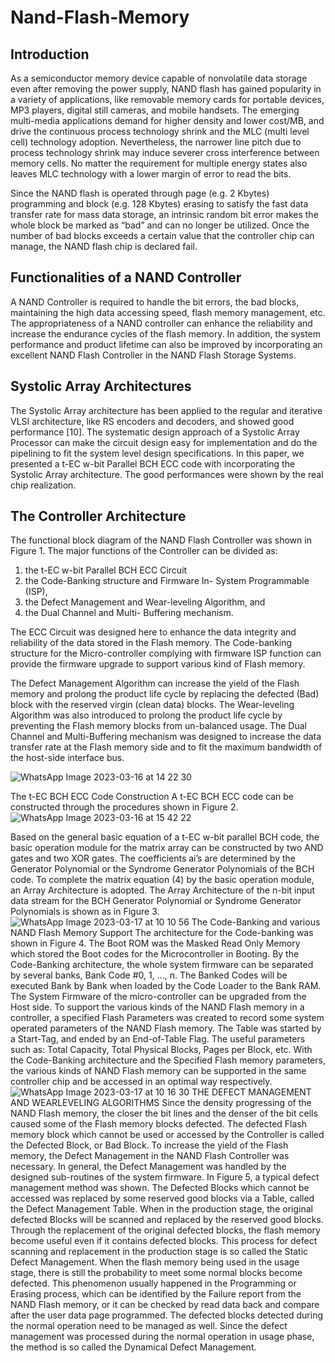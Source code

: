 # Nand-Flash-Memory

## Introduction
As a semiconductor memory device capable of nonvolatile data storage even after removing the power supply, NAND flash has gained popularity in a variety of applications, like removable memory cards for portable devices, MP3 players, digital still cameras, and mobile handsets. The emerging multi-media applications demand for higher density and lower cost/MB, and drive the continuous process technology shrink and the MLC (multi level cell) technology adoption. Nevertheless, the narrower line pitch due to process technology shrink may induce severer cross interference between memory cells. No matter the requirement for multiple energy states also leaves MLC technology with a lower margin of error to read the bits.

Since the NAND flash is operated through page (e.g. 2 Kbytes) programming and block (e.g. 128 Kbytes) erasing to satisfy the fast data transfer rate for mass data storage, an intrinsic random bit error makes the whole block be marked as “bad” and can no longer be utilized. Once the number of bad blocks exceeds a certain value that the controller chip can manage, the NAND flash chip is declared fail. 


## Functionalities of a NAND Controller

A NAND Controller is required to handle the bit errors, the bad blocks, maintaining the high data accessing speed, flash memory management, etc. The appropriateness of a NAND controller can enhance the reliability and increase the endurance cycles of the flash memory. In addition, the system performance and product lifetime can also be improved by incorporating an excellent NAND Flash Controller in the NAND Flash Storage Systems.

## Systolic Array Architectures

The Systolic Array architecture has been applied to the regular and iterative VLSI architecture, like RS encoders and decoders, and showed good performance [10]. The
systematic design approach of a Systolic Array Processor can make the circuit design easy for implementation and do the pipelining to fit the system level design specifications. In this paper, we presented a t-EC w-bit Parallel BCH ECC code with incorporating the Systolic Array architecture. The good performances were shown by the real chip realization.

## The Controller Architecture
The functional block diagram of the NAND Flash Controller was shown in Figure 1. The major functions of the Controller can be divided as: 

1. the t-EC w-bit Parallel BCH ECC Circuit
2. the Code-Banking structure and Firmware In- System Programmable (ISP), 
3. the Defect Management and Wear-leveling Algorithm, and 
4. the Dual Channel and Multi- Buffering mechanism. 

The ECC Circuit was designed here to enhance the data integrity and reliability of the data stored in the Flash memory. The Code-banking structure for the Micro-controller complying with firmware ISP function can provide the firmware upgrade to support various kind of Flash memory. 

The Defect Management Algorithm can increase the yield of the Flash memory and prolong the product life cycle by replacing the defected (Bad) block with the reserved virgin (clean data) blocks. The Wear-leveling Algorithm was also introduced to prolong the product life cycle by preventing the Flash memory blocks from un-balanced usage. The Dual Channel and Multi-Buffering mechanism was designed to increase the data transfer rate at the Flash memory side and to fit the maximum bandwidth of the host-side interface bus.

![WhatsApp Image 2023-03-16 at 14 22 30](https://user-images.githubusercontent.com/127031157/225585123-35fd0a27-6540-4b58-9e9a-1f108aa87d8c.jpg)

The t-EC BCH ECC Code Construction A t-EC BCH ECC code can be constructed through the procedures shown in Figure 2.
![WhatsApp Image 2023-03-16 at 15 42 22](https://user-images.githubusercontent.com/127031157/225585582-3a7613a7-2dd4-4c06-a8ff-7bb01dafddcb.jpg)


Based on the general basic equation of a t-EC w-bit
parallel BCH code, the basic operation module for the
matrix array can be constructed by two AND gates and two
XOR gates. The coefficients ai’s are determined by the
Generator Polynomial or the Syndrome Generator
Polynomials of the BCH code. To complete the matrix
equation (4) by the basic operation module, an Array
Architecture is adopted. The Array Architecture of the n-bit
input data stream for the BCH Generator Polynomial or
Syndrome Generator Polynomials is shown as in Figure 3.
![WhatsApp Image 2023-03-17 at 10 10 56](https://user-images.githubusercontent.com/127031157/225814658-0ddd23b0-cbe3-42b3-9994-d6682f69a035.jpg)
The Code-Banking and various NAND Flash Memory Support
The architecture for the Code-banking was shown in
Figure 4. The Boot ROM was the Masked Read Only
Memory which stored the Boot codes for the Microcontroller
in Booting. By the Code-Banking architecture, the
whole system firmware can be separated by several banks,
Bank Code #0, 1, …, n. The Banked Codes will be executed
Bank by Bank when loaded by the Code Loader to the Bank
RAM. The System Firmware of the micro-controller can be
upgraded from the Host side.
To support the various kinds of the NAND Flash
memory in a controller, a specified Flash Parameters was
created to record some system operated parameters of the
NAND Flash memory. The Table was started by a Start-Tag,
and ended by an End-of-Table Flag. The useful parameters
such as: Total Capacity, Total Physical Blocks, Pages per
Block, etc. With the Code-Banking architecture and the
Specified Flash memory parameters, the various kinds of
NAND Flash memory can be supported in the same controller chip and be accessed in an optimal way
respectively.
![WhatsApp Image 2023-03-17 at 10 16 30](https://user-images.githubusercontent.com/127031157/225815069-78df4f01-f62f-4876-82c8-48cb25ccefb3.jpg)
THE DEFECT MANAGEMENT AND WEARLEVELING ALGORITHMS
Since the density progressing of the NAND Flash
memory, the closer the bit lines and the denser of the bit cells
caused some of the Flash memory blocks defected. The
defected Flash memory block which cannot be used or
accessed by the Controller is called the Defected Block, or
Bad Block. To increase the yield of the Flash memory, the
Defect Management in the NAND Flash Controller was
necessary. In general, the Defect Management was handled
by the designed sub-routines of the system firmware. In
Figure 5, a typical defect management method was shown.
The Defected Blocks which cannot be accessed was replaced
by some reserved good blocks via a Table, called the Defect
Management Table. When in the production stage, the
original defected Blocks will be scanned and replaced by the
reserved good blocks. Through the replacement of the
original defected blocks, the flash memory become useful
even if it contains defected blocks. This process for defect
scanning and replacement in the production stage is so called
the Static Defect Management. When the flash memory
being used in the usage stage, there is still the probability to
meet some normal blocks become defected. This
phenomenon usually happened in the Programming or
Erasing process, which can be identified by the Failure report
from the NAND Flash memory, or it can be checked by read
data back and compare after the user data page programmed.
The defected blocks detected during the normal operation
need to be managed as well. Since the defect management
was processed during the normal operation in usage phase,
the method is so called the Dynamical Defect Management.
